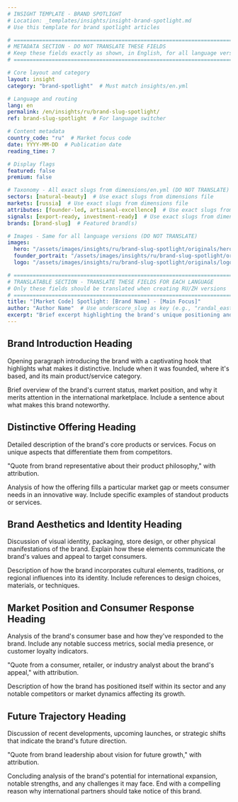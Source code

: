 ```yaml
---
# INSIGHT TEMPLATE - BRAND SPOTLIGHT
# Location: _templates/insights/insight-brand-spotlight.md
# Use this template for brand spotlight articles

# ============================================================================
# METADATA SECTION - DO NOT TRANSLATE THESE FIELDS
# Keep these fields exactly as shown, in English, for all language versions
# ============================================================================

# Core layout and category
layout: insight
category: "brand-spotlight"  # Must match insights/en.yml

# Language and routing
lang: en
permalink: /en/insights/ru/brand-slug-spotlight/
ref: brand-slug-spotlight  # For language switcher

# Content metadata
country_code: "ru"  # Market focus code
date: YYYY-MM-DD  # Publication date
reading_time: 7

# Display flags
featured: false
premium: false

# Taxonomy - All exact slugs from dimensions/en.yml (DO NOT TRANSLATE)
sectors: [natural-beauty]  # Use exact slugs from dimensions file
markets: [russia]  # Use exact slugs from dimensions file
attributes: [founder-led, artisanal-excellence]  # Use exact slugs from dimensions file
signals: [export-ready, investment-ready]  # Use exact slugs from dimensions file
brands: [brand-slug]  # Featured brand(s)

# Images - Same for all language versions (DO NOT TRANSLATE)
images:
  hero: "/assets/images/insights/ru/brand-slug-spotlight/originals/hero-[description].jpg"
  founder_portrait: "/assets/images/insights/ru/brand-slug-spotlight/originals/founder-portrait-[name].jpg"  # Optional
  logo: "/assets/images/insights/ru/brand-slug-spotlight/originals/logo-[description].png"  # Optional

# ============================================================================
# TRANSLATABLE SECTION - TRANSLATE THESE FIELDS FOR EACH LANGUAGE
# Only these fields should be translated when creating RU/ZH versions
# ============================================================================
title: "[Market Code] Spotlight: [Brand Name] - [Main Focus]"
author: "Author Name"  # Use underscore_slug as key (e.g., "randal_eastman")
excerpt: "Brief excerpt highlighting the brand's unique positioning and key achievements (1-2 sentences)"
---
```


## Brand Introduction Heading

Opening paragraph introducing the brand with a captivating hook that highlights what makes it distinctive. Include when it was founded, where it's based, and its main product/service category.

Brief overview of the brand's current status, market position, and why it merits attention in the international marketplace. Include a sentence about what makes this brand noteworthy.

## Distinctive Offering Heading

Detailed description of the brand's core products or services. Focus on unique aspects that differentiate them from competitors.

"Quote from brand representative about their product philosophy," with attribution.

Analysis of how the offering fills a particular market gap or meets consumer needs in an innovative way. Include specific examples of standout products or services.

## Brand Aesthetics and Identity Heading

Discussion of visual identity, packaging, store design, or other physical manifestations of the brand. Explain how these elements communicate the brand's values and appeal to target consumers.

Description of how the brand incorporates cultural elements, traditions, or regional influences into its identity. Include references to design choices, materials, or techniques.

## Market Position and Consumer Response Heading

Analysis of the brand's consumer base and how they've responded to the brand. Include any notable success metrics, social media presence, or customer loyalty indicators.

"Quote from a consumer, retailer, or industry analyst about the brand's appeal," with attribution.

Description of how the brand has positioned itself within its sector and any notable competitors or market dynamics affecting its growth.

## Future Trajectory Heading

Discussion of recent developments, upcoming launches, or strategic shifts that indicate the brand's future direction.

"Quote from brand leadership about vision for future growth," with attribution.

Concluding analysis of the brand's potential for international expansion, notable strengths, and any challenges it may face. End with a compelling reason why international partners should take notice of this brand.